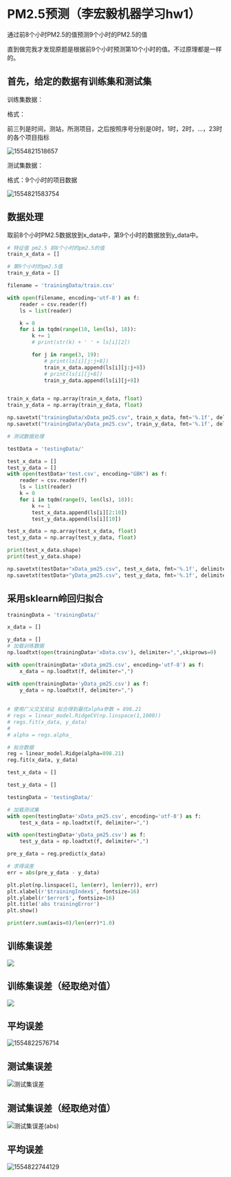 # PM2.5预测（李宏毅机器学习hw1）

通过前8个小时PM2.5的值预测9个小时的PM2.5的值

直到做完我才发现原题是根据前9个小时预测第10个小时的值。不过原理都是一样的。

## 首先，给定的数据有训练集和测试集

训练集数据：

格式：

前三列是时间，测站，所测项目，之后按照序号分别是0时，1时，2时，...，23时的各个项目指标

![1554821518657](img\trainingData.png)

测试集数据：

格式：9个小时的项目数据

![1554821583754](img\testingData.png)

## 数据处理

取前8个小时PM2.5数据放到x_data中，第9个小时的数据放到y_data中。

```python
# 特征值 pm2.5 前8个小时的pm2.5的值
train_x_data = []

# 第9个小时的pm2.5值
train_y_data = []

filename = 'trainingData/train.csv'

with open(filename, encoding='utf-8') as f:
    reader = csv.reader(f)
    ls = list(reader)

    k = 0
    for i in tqdm(range(10, len(ls), 18)):
        k += 1
        # print(str(k) + ' ' + ls[i][2])

        for j in range(3, 19):
            # print(ls[i][j:j+8])
            train_x_data.append(ls[i][j:j+8])
            # print(ls[i][j+8])
            train_y_data.append(ls[i][j+8])


train_x_data = np.array(train_x_data, float)
train_y_data = np.array(train_y_data, float)

np.savetxt("trainingData/xData_pm25.csv", train_x_data, fmt='%.1f', delimiter=",")
np.savetxt("trainingData/yData_pm25.csv", train_y_data, fmt='%.1f', delimiter=",")

# 测试数据处理

testData = 'testingData/'

test_x_data = []
test_y_data = []
with open(testData+'test.csv', encoding="GBK") as f:
    reader = csv.reader(f)
    ls = list(reader)
    k = 0
    for i in tqdm(range(9, len(ls), 18)):
        k += 1
        test_x_data.append(ls[i][2:10])
        test_y_data.append(ls[i][10])

test_x_data = np.array(test_x_data, float)
test_y_data = np.array(test_y_data, float)

print(test_x_data.shape)
print(test_y_data.shape)

np.savetxt(testData+"xData_pm25.csv", test_x_data, fmt='%.1f', delimiter=",")
np.savetxt(testData+"yData_pm25.csv", test_y_data, fmt='%.1f', delimiter=",")

```

## 采用sklearn岭回归拟合

```python
trainingData = 'trainingData/'

x_data = []

y_data = []
# 加载训练数据
np.loadtxt(open(trainingData+'xData.csv'), delimiter=",",skiprows=0)

with open(trainingData+'xData_pm25.csv', encoding='utf-8') as f:
    x_data = np.loadtxt(f, delimiter=",")

with open(trainingData+'yData_pm25.csv') as f:
    y_data = np.loadtxt(f, delimiter=",")
    
    
# 使用广义交叉验证 拟合得到最优alpha参数 = 898.21
# regs = linear_model.RidgeCV(np.linspace(1,1000))
# regs.fit(x_data, y_data)
#
# alpha = regs.alpha_

# 拟合数据
reg = linear_model.Ridge(alpha=898.21)
reg.fit(x_data, y_data)

test_x_data = []

test_y_data = []

testingData = 'testingData/'

# 加载测试集
with open(testingData+'xData_pm25.csv', encoding='utf-8') as f:
    test_x_data = np.loadtxt(f, delimiter=",")

with open(testingData+'yData_pm25.csv') as f:
    test_y_data = np.loadtxt(f, delimiter=",")

pre_y_data = reg.predict(x_data)

# 求得误差
err = abs(pre_y_data - y_data)

plt.plot(np.linspace(1, len(err), len(err)), err)
plt.xlabel(r'$trainingIndex$', fontsize=16)
plt.ylabel(r'$error$', fontsize=16)
plt.title('abs trainingError')
plt.show()

print(err.sum(axis=0)/len(err)*1.0)
```

## 训练集误差

![](img\训练集误差.png)

## 训练集误差（经取绝对值）

![](img\训练集误差abs.png)

## 平均误差

![1554822576714](img\avgErrTrain.png)

## 测试集误差

![测试集误差](img\测试集误差.png)

## 测试集误差（经取绝对值）

![测试集误差(abs)](\img\测试集误差abs.png)

## 平均误差

![1554822744129](img\avgErrTest.png)

